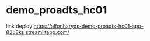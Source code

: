 # demo_proadts_hc01

link deploy
https://alfonharyos-demo-proadts-hc01-app-82u8ks.streamlitapp.com/
